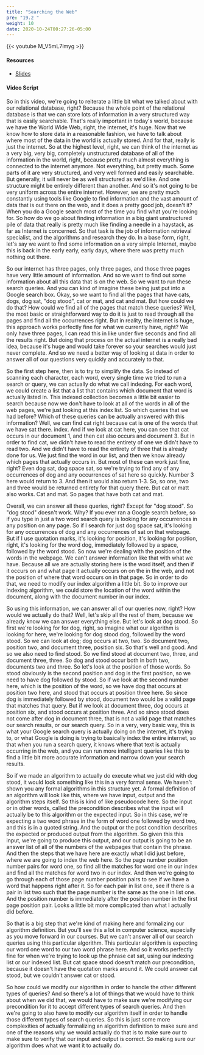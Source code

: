 ```yaml
---
title: "Searching the Web"
pre: "19.2 "
weight: 10
date: 2020-10-24T00:27:26-05:00
---
```


{{< youtube M_V5mL7lmyg >}}

#### Resources
* [Slides](/1-cis115/19-search-info/slides/19-InfoRetrieval.pdf)

#### Video Script

So in this video, we're going to reiterate a little bit what we talked about with our relational database, right? Because the whole point of the relational database is that we can store lots of information in a very structured way that is easily searchable. That's really important in today's world, because we have the World Wide Web, right, the internet, it's huge. Now that we know how to store data in a reasonable fashion, we have to talk about where most of the data in the world is actually stored. And for that, really is just the internet. So at the highest level, right, we can think of the internet as a very big, very big, completely unstructured database of all of the information in the world, right, because pretty much almost everything is connected to the internet anymore. Not everything, but pretty much. Some parts of it are very structured, and very well formed and easily searchable. But generally, it will never be as well structured as we'd like. And one structure might be entirely different than another. And so it's not going to be very uniform across the entire internet. However, we are pretty much constantly using tools like Google to find information and the vast amount of data that is out there on the web, and it does a pretty good job, doesn't it? When you do a Google search most of the time you find what you're looking for. So how do we go about finding information in a big giant unstructured pile of data that really is pretty much like finding a needle in a haystack, as far as Internet is concerned. So that task is the job of information retrieval specialist, and the algorithms and research  they do. In a base form, right, let's say we want to find some information on a very simple Internet, maybe this is back in the early early, early days, where there was pretty much nothing out there. 

So our internet has three pages, only three pages, and those three pages have very little amount of information. And so we want to find out some information about all this data that is on the web. So we want to run these search queries. And you can kind of imagine these being just put into a Google search box. Okay, so we want to find all the pages that have cats, dogs, dog sat, "dog stood", cat or mat, and cat and mat. But how could we do that? How could we find all of the pages that match these queries? Well, the most basic or straightforward way to do it is just to read through all the pages and find all the occurrences right. But in reality, the internet is huge, this approach works perfectly fine for what we currently have, right? We only have three pages, I can read this in like under five seconds and find all the results right. But doing that process on the actual internet is a really bad idea, because it's huge and would take forever so your searches would just never complete. And so we need a better way of looking at data in order to answer all of our questions very quickly and accurately to that. 

So the first step here, then is to try to simplify the data. So instead of scanning each character, each word, every single time we tried to run a search or query, we can actually do what we call indexing. For each word, we could create a list that a list that contains which document that word is actually listed in. This indexed collection becomes a little bit easier to search because now we don't have to look at all of the words in all of the web pages, we're just looking at this index list. So which queries that we had before? Which of these queries can be actually answered with this information? Well, we can find cat right because cat is one of the words that we have sat there. index. And if we look at cat here, you can see that cat occurs in our document 1, and then cat also occurs and document 3. But in order to find cat, we didn't have to read the entirety of one we didn't have to read two. And we didn't have to read the entirety of three that is already done for us. We just find the word in our list, and then we know already which pages that actually occurs in. But most of these can work just fine, right? Even dog sat, dog space sat, so we're trying to find any of any occurrences of dog and any occurrences of sat here so quickly. Number 3 here would return to 3. And then it would also return 1-3. So, so one, two and three would be returned entirety for that query there. But cat or matt also works. Cat and mat. So pages that have both cat and mat. 

Overall, we can answer all these queries, right? Except for "dog stood". So "dog stood" doesn't work. Why? If you ever ran a Google search before, so if you type in just a two word search query is looking for any occurrences in any position on any page. So if I search for just dog space sat, it's looking for any occurrences of dog and any occurrences of sat on that webpage. But if I use quotation marks, it's looking for position, it's looking for position, right, it's looking for the word dog, immediately followed by a space, followed by the word stood. So now we're dealing with the position of the words in the webpage. We can't answer information like that with what we have. Because all we are actually storing here is the word itself, and then if it occurs on and what page it actually occurs on on the in the web, and not the position of where that word occurs on in that page. So in order to do that, we need to modify our index algorithm a little bit. So to improve our indexing algorithm, we could store the location of the word within the document, along with the document number in our index. 

So using this information, we can answer all of our queries now, right? How would we actually do that? Well, let's skip all the rest of them, because we already know we can answer everything else. But let's look at dog stood. So first we're looking for for dog, right, so imagine what our algorithm is looking for here, we're looking for dog stood dog, followed by the word stood. So we can look at dog; dog occurs at two, two. So document two, position two, and document three, position six. So that's well and good. And so we also need to find stood. So we find stood at document two, three, and document three, three. So dog and stood occur both in both two, documents two and three. So let's look at the position of those words. So stood obviously is the second position and dog is the first position, so we need to have dog followed by stood. So if we look at the second number here, which is the position of the word, so we have dog that occurs at position two here, and stood that occurs at position three here. So since dog is immediately followed by stood, document two would be a valid page that matches that query. But if we look at document three, dog occurs at position six, and stood occurs at position three. And so since stood does not come after dog in document three, that is not a valid page that matches our search results, or our search query. So in a very, very basic way, this is what your Google search query is actually doing on the internet, it's trying to, or what Google is doing is trying to basically index the entire internet, so that when you run a search query, it knows where that text is actually occurring in the web, and you can run more intelligent queries like this to find a little bit more accurate information and narrow down your search results. 

So if we made an algorithm to actually do execute what we just did with dog stood, it would look something like this in a very formal sense. We haven't shown you any formal algorithms in this structure yet. A formal definition of an algorithm will look like this, where we have input, output and the algorithm steps itself. So this is kind of like pseudocode here. So the input or in other words, called the precondition describes what the input will actually be to this algorithm or the expected input. So in this case, we're expecting a two word phrase in the form of word one followed by word two, and this is in a quoted string. And the output or the post condition describes the expected or produced output from the algorithm. So given this this input, we're going to produce this output, and our output is going to be an answer list of all of the numbers of the webpages that contain the phrase. And then the steps that we have here are exactly what I did just before, where we are going to index the web here. So the page number position number pairs for word one, so find all the matches for word one in our index and find all the matches for word two in our index. And then we're going to go through each of those page number position pairs to see if we have a word that happens right after it. So for each pair in list one, see if there is a pair in list two such that the page number is the same as the one in list one. And the position number is immediately after the position number in the first page position pair. Looks a little bit more complicated than what I actually did before. 

So that is a big step that we're kind of making here and formalizing our algorithm definition. But you'll see this a lot in computer science, especially as you move forward in our courses. But we can't answer all of our search queries using this particular algorithm. This particular algorithm is expecting our word one word to our two word phrase here. And so it works perfectly fine for when we're trying to look up the phrase cat sat, using our indexing list or our indexed list. But cat space stood doesn't match our precondition, because it doesn't have the quotation marks around it. We could answer cat stood, but we couldn't answer cat or stood. 

So how could we modify our algorithm in order to handle the other different types of queries? And so there's a lot of things that we would have to think about when we did that, we would have to make sure we're modifying our precondition for it to accept different types of search queries. And then we're going to also have to modify our algorithm itself in order to handle those different types of search queries. So this is just some more complexities of actually formalizing an algorithm definition to make sure and one of the reasons why we would actually do that is to make sure our to make sure to verify that our input and output is correct. So making sure our algorithm does what we want it to actually do. 